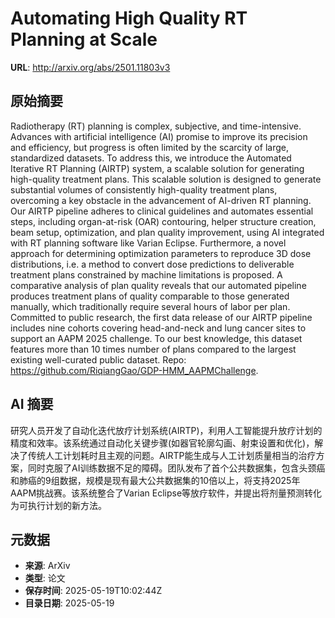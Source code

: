 # Automating High Quality RT Planning at Scale

**URL**: http://arxiv.org/abs/2501.11803v3

## 原始摘要

Radiotherapy (RT) planning is complex, subjective, and time-intensive.
Advances with artificial intelligence (AI) promise to improve its precision and
efficiency, but progress is often limited by the scarcity of large,
standardized datasets. To address this, we introduce the Automated Iterative RT
Planning (AIRTP) system, a scalable solution for generating high-quality
treatment plans. This scalable solution is designed to generate substantial
volumes of consistently high-quality treatment plans, overcoming a key obstacle
in the advancement of AI-driven RT planning. Our AIRTP pipeline adheres to
clinical guidelines and automates essential steps, including organ-at-risk
(OAR) contouring, helper structure creation, beam setup, optimization, and plan
quality improvement, using AI integrated with RT planning software like Varian
Eclipse. Furthermore, a novel approach for determining optimization parameters
to reproduce 3D dose distributions, i.e. a method to convert dose predictions
to deliverable treatment plans constrained by machine limitations is proposed.
A comparative analysis of plan quality reveals that our automated pipeline
produces treatment plans of quality comparable to those generated manually,
which traditionally require several hours of labor per plan. Committed to
public research, the first data release of our AIRTP pipeline includes nine
cohorts covering head-and-neck and lung cancer sites to support an AAPM 2025
challenge. To our best knowledge, this dataset features more than 10 times
number of plans compared to the largest existing well-curated public dataset.
Repo: https://github.com/RiqiangGao/GDP-HMM_AAPMChallenge.


## AI 摘要

研究人员开发了自动化迭代放疗计划系统(AIRTP)，利用人工智能提升放疗计划的精度和效率。该系统通过自动化关键步骤(如器官轮廓勾画、射束设置和优化)，解决了传统人工计划耗时且主观的问题。AIRTP能生成与人工计划质量相当的治疗方案，同时克服了AI训练数据不足的障碍。团队发布了首个公共数据集，包含头颈癌和肺癌的9组数据，规模是现有最大公共数据集的10倍以上，将支持2025年AAPM挑战赛。该系统整合了Varian Eclipse等放疗软件，并提出将剂量预测转化为可执行计划的新方法。

## 元数据

- **来源**: ArXiv
- **类型**: 论文
- **保存时间**: 2025-05-19T10:02:44Z
- **目录日期**: 2025-05-19
